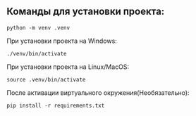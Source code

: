 ## Команды для установки проекта:
```shell
python -m venv .venv
```
При установки проекта на Windows:
```shell
./venv/bin/activate
```
При установки проекта на Linux/MacOS:
```shell
source .venv/bin/activate
```
После активации виртуального окружения(Необязательно):
```shell
pip install -r requirements.txt
```
